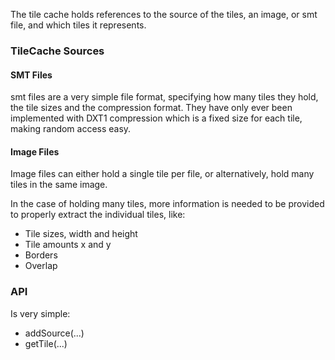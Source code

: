 The tile cache holds references to the source of the tiles, an image, or smt file, and which tiles it represents.

### TileCache Sources
#### SMT Files
smt files are a very simple file format, specifying how many tiles they hold, the tile sizes and the compression format. They have only ever been implemented with DXT1 compression which is a fixed size for each tile, making random access easy.

#### Image Files
Image files can either hold a single tile per file, or alternatively, hold many tiles in the same image.

In the case of holding many tiles, more information is needed to be provided to properly extract the individual tiles, like:
* Tile sizes, width and height
* Tile amounts x and y
* Borders
* Overlap
### API
Is very simple: 
* addSource(...)
* getTile(...)
